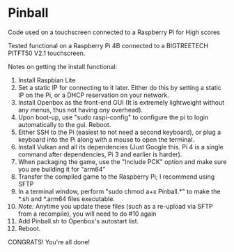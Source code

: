 # Pinball
 Code used on a touchscreen connected to a Raspberry Pi for High scores

 Tested functional on a Raspberry Pi 4B connected to a BIGTREETECH PITFT50 V2.1 touchscreen.

 Notes on getting the install functional:
 1. Install Raspbian Lite
 2. Set a static IP for connecting to it later. Either do this by setting a static IP on the Pi, or a DHCP reservation on your network.
 4. Install Openbox as the front-end GUI (It is extremely lightweight without any menus, thus not having *any* overhead).
 5. Upon boot-up, use "sudo raspi-config" to configure the pi to login automatically to the gui. Reboot.
 6. Either SSH to the Pi (easiest to not need a second keyboard), or plug a keyboard into the Pi along with a mouse to open the terminal.
 7. Install Vulkan and all its dependencies (Just Google this. Pi 4 is a single command after dependencies, Pi 3 and earlier is harder).
 8. When packaging the game, use the "Include PCK" option and make sure you are building it for "arm64"
 9. Transfer the compiled game to the Raspberry Pi; I recommend using SFTP
 10. In a terminal window, perform "sudo chmod a+x Pinball.*" to make the *.sh and *.arm64 files executable.
 11. *Note:* Anytime you update these files (such as a re-upload via SFTP from a recompile), you will need to do #10 again
 12. Add Pinball.sh to Openbox's autostart list.
 13. Reboot.

 CONGRATS! You're all done!
